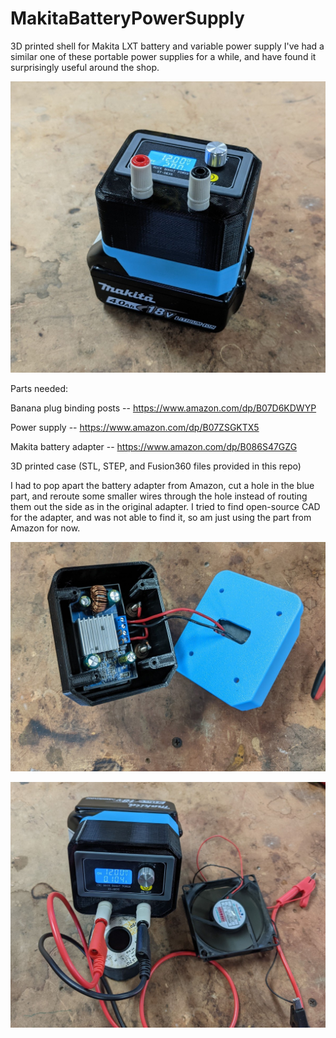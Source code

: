 # MakitaBatteryPowerSupply
3D printed shell for Makita LXT battery and variable power supply
I've had a similar one of these portable power supplies for a while, and have found it surprisingly useful around the shop.

![alt text](https://github.com/benkrasnow/MakitaBatteryPowerSupply/blob/main/Overview.jpg?raw=true)

Parts needed:

Banana plug binding posts -- https://www.amazon.com/dp/B07D6KDWYP

Power supply -- https://www.amazon.com/dp/B07ZSGKTX5

Makita battery adapter -- https://www.amazon.com/dp/B086S47GZG

3D printed case (STL, STEP, and Fusion360 files provided in this repo)

I had to pop apart the battery adapter from Amazon, cut a hole in the blue part, and reroute some smaller wires through the hole instead of routing them out the side as in the original adapter.  I tried to find open-source CAD for the adapter, and was not able to find it, so am just using the part from Amazon for now.


![alt text](https://github.com/benkrasnow/MakitaBatteryPowerSupply/blob/main/case_opened.jpg?raw=true)


![alt text](https://github.com/benkrasnow/MakitaBatteryPowerSupply/blob/main/Power_on.jpg?raw=true)
